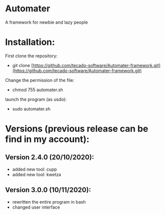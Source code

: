 # Automater
A framework for newbie and lazy people

# Installation:

First clone the repository:

* git clone [https://github.com/tecado-software/Automater-framework.git](https://github.com/tecado-software/Automater-framework.git)

Change the permission of the file:

* chmod 755 automater.sh

launch the program (as usdo):

* sudo automater.sh

# Versions (previous release can be find in my account):

## Version 2.4.0 (20/10/2020):

* added new tool: cupp
* added new tool: kwetza

## Version 3.0.0 (10/11/2020):

* rewritten the entire program in bash
* changed user interface
